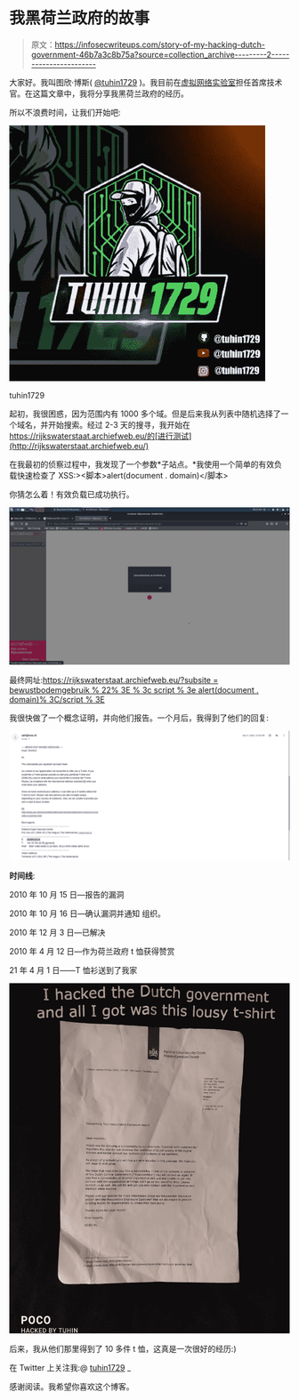# 我黑荷兰政府的故事

> 原文：<https://infosecwriteups.com/story-of-my-hacking-dutch-government-46b7a3c8b75a?source=collection_archive---------2----------------------->

大家好。我叫图欣·博斯( [@tuhin1729](https://instagram.com/tuhin1729) )。我目前在[虚拟网络实验室](https://virtualcyberlabs.com)担任首席技术官。在这篇文章中，我将分享我黑荷兰政府的经历。

所以不浪费时间，让我们开始吧:

![](img/7cb621ed8871d4c8df4afa4da51ac4d6.png)

tuhin1729

起初，我很困惑，因为范围内有 1000 多个域。但是后来我从列表中随机选择了一个域名，并开始搜索。经过 2-3 天的搜寻，我开始在 https://rijkswaterstaat.archiefweb.eu/的[进行测试](http://rijkswaterstaat.archiefweb.eu/)

在我最初的侦察过程中，我发现了一个参数*子站点。*我使用一个简单的有效负载快速检查了 XSS:><脚本>alert(document . domain)</脚本>

你猜怎么着！有效负载已成功执行。

![](img/7ca7378dd1f7c914b966941a5fc44601.png)

最终网址:[https://rijkswaterstaat.archiefweb.eu/?subsite = bewustbodemgebruik % 22% 3E % 3c script % 3e alert(document . domain)% 3C/script % 3E](https://rijkswaterstaat.archiefweb.eu/?subsite=bewustbodemgebruik%22%3E%3Cscript%3Ealert(document.domain)%3C/script%3E)

我很快做了一个概念证明，并向他们报告。一个月后，我得到了他们的回复:

![](img/dc64fd83c7bbdc6696746557054862bc.png)

**时间线**:

2010 年 10 月 15 日—报告的漏洞

2010 年 10 月 16 日—确认漏洞并通知
组织。

2010 年 12 月 3 日—已解决

2010 年 4 月 12 日—作为荷兰政府 t 恤获得赞赏

21 年 4 月 1 日——T 恤衫送到了我家

![](img/9acb5a016221a9ab5fa6f4df2d011b3b.png)

后来，我从他们那里得到了 10 多件 t 恤，这真是一次很好的经历:)

在 Twitter 上关注我:@ [tuhin1729](https://twitter.com/tuhin1729_) _

感谢阅读。我希望你喜欢这个博客。
